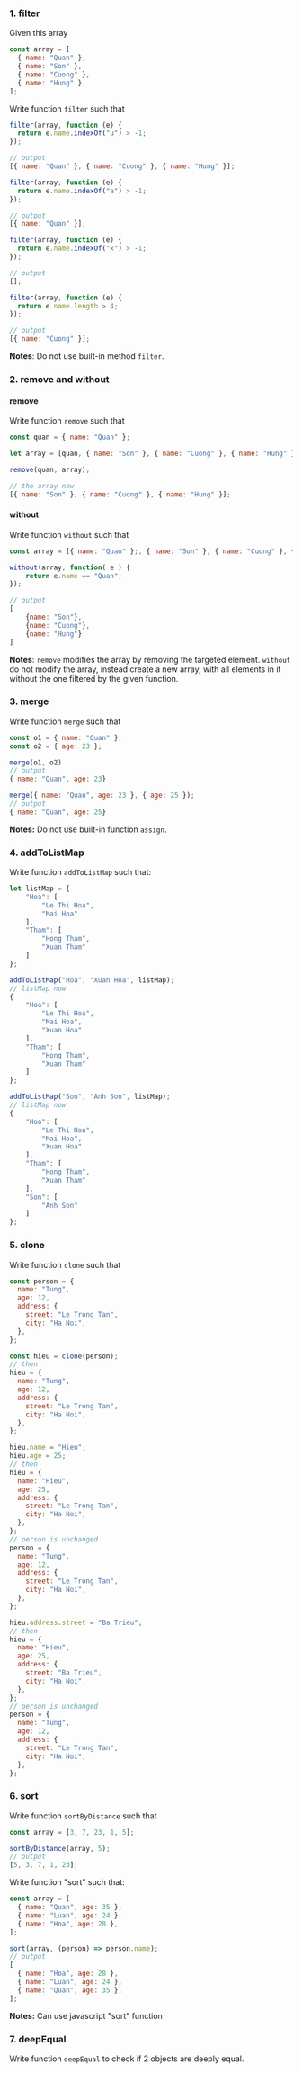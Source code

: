### 1. filter

Given this array

```js
const array = [
  { name: "Quan" },
  { name: "Son" },
  { name: "Cuong" },
  { name: "Hung" },
];
```

Write function `filter` such that

```js
filter(array, function (e) {
  return e.name.indexOf("u") > -1;
});

// output
[{ name: "Quan" }, { name: "Cuong" }, { name: "Hung" }];
```

```js
filter(array, function (e) {
  return e.name.indexOf("a") > -1;
});

// output
[{ name: "Quan" }];
```

```js
filter(array, function (e) {
  return e.name.indexOf("x") > -1;
});

// output
[];
```

```js
filter(array, function (e) {
  return e.name.length > 4;
});

// output
[{ name: "Cuong" }];
```

**Notes**: Do not use built-in method `filter`.

### 2. remove and without

#### remove

Write function `remove` such that

```js
const quan = { name: "Quan" };

let array = [quan, { name: "Son" }, { name: "Cuong" }, { name: "Hung" }];

remove(quan, array);

// the array now
[{ name: "Son" }, { name: "Cuong" }, { name: "Hung" }];
```

#### without

Write function `without` such that

```js
const array = [{ name: "Quan" };, { name: "Son" }, { name: "Cuong" }, { name: "Hung" }];

without(array, function( e ) {
	return e.name == "Quan";
});

// output
[
    {name: "Son"},
    {name: "Cuong"},
    {name: "Hung"}
]
```

**Notes**: `remove` modifies the array by removing the targeted element. `without` do not modify the array, instead create a new array, with all elements in it without the one filtered by the given function.

### 3. merge

Write function `merge` such that

```js
const o1 = { name: "Quan" };
const o2 = { age: 23 };

merge(o1, o2)
// output
{ name: "Quan", age: 23}

merge({ name: "Quan", age: 23 }, { age: 25 });
// output
{ name: "Quan", age: 25}

```

**Notes:** Do not use built-in function `assign`.

### 4. addToListMap

Write function `addToListMap` such that:

```js
let listMap = {
	"Hoa": [
		"Le Thi Hoa",
		"Mai Hoa"
	],
	"Tham": [
		"Hong Tham",
		"Xuan Tham"
	]
};

addToListMap("Hoa", "Xuan Hoa", listMap);
// listMap now
{
	"Hoa": [
		"Le Thi Hoa",
		"Mai Hoa",
		"Xuan Hoa"
	],
	"Tham": [
		"Hong Tham",
		"Xuan Tham"
	]
};

addToListMap("Son", "Anh Son", listMap);
// listMap now
{
	"Hoa": [
		"Le Thi Hoa",
		"Mai Hoa",
		"Xuan Hoa"
	],
	"Tham": [
		"Hong Tham",
		"Xuan Tham"
	],
	"Son": [
		"Anh Son"
	]
};
```

### 5. clone

Write function `clone` such that

```js
const person = {
  name: "Tung",
  age: 12,
  address: {
    street: "Le Trong Tan",
    city: "Ha Noi",
  },
};

const hieu = clone(person);
// then
hieu = {
  name: "Tung",
  age: 12,
  address: {
    street: "Le Trong Tan",
    city: "Ha Noi",
  },
};

hieu.name = "Hieu";
hieu.age = 25;
// then
hieu = {
  name: "Hieu",
  age: 25,
  address: {
    street: "Le Trong Tan",
    city: "Ha Noi",
  },
};
// person is unchanged
person = {
  name: "Tung",
  age: 12,
  address: {
    street: "Le Trong Tan",
    city: "Ha Noi",
  },
};

hieu.address.street = "Ba Trieu";
// then
hieu = {
  name: "Hieu",
  age: 25,
  address: {
    street: "Ba Trieu",
    city: "Ha Noi",
  },
};
// person is unchanged
person = {
  name: "Tung",
  age: 12,
  address: {
    street: "Le Trong Tan",
    city: "Ha Noi",
  },
};
```

### 6. sort

Write function `sortByDistance` such that

```js
const array = [3, 7, 23, 1, 5];

sortByDistance(array, 5);
// output
[5, 3, 7, 1, 23];
```

Write function "sort" such that:

```js
const array = [
  { name: "Quan", age: 35 },
  { name: "Luan", age: 24 },
  { name: "Hoa", age: 28 },
];

sort(array, (person) => person.name);
// output
[
  { name: "Hoa", age: 28 },
  { name: "Luan", age: 24 },
  { name: "Quan", age: 35 },
];
```

**Notes:** Can use javascript "sort" function

### 7. deepEqual

Write function `deepEqual` to check if 2 objects are deeply equal.
